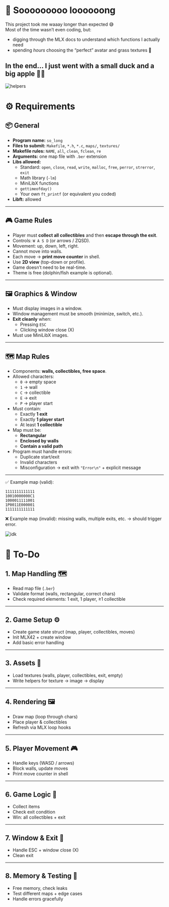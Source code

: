 
# 🐤 Sooooooooo loooooong
This project took me waaay longer than expected 😅  
Most of the time wasn’t even coding, but:  
- digging through the MLX docs to understand which functions I actually need  
- spending *hours* choosing the “perfect” avatar and grass textures 🌱  

In the end… I just went with a **small duck** and a **big apple** 🍏🐤  
---
![helpers](img/IMG_5669.jpeg)

# ⚙️ Requirements 

## 📦 General
- **Program name:** `so_long`  
- **Files to submit:** `Makefile`, `*.h`, `*.c`, `maps/`, `textures/`  
- **Makefile rules:** `NAME`, `all`, `clean`, `fclean`, `re`  
- **Arguments:** one map file with `.ber` extension  
- **Libs allowed:**  
  - Standard: `open`, `close`, `read`, `write`, `malloc`, `free`, `perror`, `strerror`, `exit`  
  - Math library (`-lm`)  
  - MiniLibX functions  
  - `gettimeofday()`  
  - Your own `ft_printf` (or equivalent you coded)  
- **Libft:** allowed  

---

## 🎮 Game Rules
- Player must **collect all collectibles** and then **escape through the exit**.  
- Controls: `W A S D` (or arrows / ZQSD).  
- Movement: up, down, left, right.  
- Cannot move into walls.  
- Each move → **print move counter** in shell.  
- Use **2D view** (top-down or profile).  
- Game doesn’t need to be real-time.  
- Theme is free (dolphin/fish example is optional).  

---

## 🖼️ Graphics & Window
- Must display images in a window.  
- Window management must be smooth (minimize, switch, etc.).  
- **Exit cleanly** when:  
  - Pressing `ESC`  
  - Clicking window close (X)  
- Must use MiniLibX images.  

---

## 🗺️ Map Rules
- Components: **walls, collectibles, free space**.  
- Allowed characters:  
  - `0` → empty space  
  - `1` → wall  
  - `C` → collectible  
  - `E` → exit  
  - `P` → player start  
- Must contain:  
  - Exactly **1 exit**  
  - Exactly **1 player start**  
  - At least **1 collectible**  
- Map must be:  
  - **Rectangular**  
  - **Enclosed by walls**  
  - **Contain a valid path**  
- Program must handle errors:  
  - Duplicate start/exit  
  - Invalid characters  
  - Misconfiguration → exit with `"Error\n"` + explicit message  

---

✅ Example map (valid):  
```
1111111111111
10010000000C1
1000011111001
1P0011E000001
1111111111111
```
❌ Example map (invalid): missing walls, multiple exits, etc. → should trigger error.  


![idk](img/IMG_5670.jpeg)

# 📝 To-Do

## 1. Map Handling 🗺️
- Read map file (`.ber`)  
- Validate format (walls, rectangular, correct chars)  
- Check required elements: 1 exit, 1 player, ≥1 collectible  

---

## 2. Game Setup ⚙️
- Create game state struct (map, player, collectibles, moves)  
- Init MLX42 + create window  
- Add basic error handling  

---

## 3. Assets 🎨
- Load textures (walls, player, collectibles, exit, empty)  
- Write helpers for texture → image → display  

---

## 4. Rendering 🖼️
- Draw map (loop through chars)  
- Place player & collectibles  
- Refresh via MLX loop hooks  

---

## 5. Player Movement 🎮
- Handle keys (WASD / arrows)  
- Block walls, update moves  
- Print move counter in shell  

---

## 6. Game Logic 🧩
- Collect items  
- Check exit condition  
- Win: all collectibles + exit  

---

## 7. Window & Exit 🚪
- Handle ESC + window close (X)  
- Clean exit  

---

## 8. Memory & Testing 🧹
- Free memory, check leaks  
- Test different maps + edge cases  
- Handle errors gracefully  
